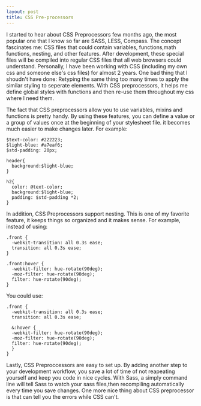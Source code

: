 ```yaml
---
layout: post
title: CSS Pre-processors
---
```


I started to hear about CSS Preprocessors few months ago, the most popular one that I know so far are SASS, LESS, Compass.
The concept fascinates me: CSS files that could contain variables, functions,math functions, nesting, and other features. After development, these special files will be compiled into regular CSS files that all web browsers could understand. Personally, I have been working with CSS (including my own css and someone else's css files) for almost 2 years. One bad thing that I shoudn't have done: Retyping the same thing too many times to apply the similar styling to seperate elements. With CSS preprocessors, it helps me define global styles with functions and then re-use them throughout my css where I need them.

The fact that CSS preprocessors allow you to use variables, mixins and functions is pretty handy. By using these features, you can define a value or a group of values once at the beginning of your stylesheet file. it becomes much easier to make changes later.
For example:
```
$text-color: #222223;
$light-blue: #a7eaf6;
$std-padding: 20px;

header{
  background:$light-blue;
}

h2{
  color: @text-color;
  background:$light-blue;
  padding: $std-padding *2;
}

```

In addition, CSS Preprocessors support nesting. This is one of my favorite feature, it keeps things so organized and it makes sense. For example, instead of using:
```
.front {
  -webkit-transition: all 0.3s ease;
  transition: all 0.3s ease;
}

.front:hover {
  -webkit-filter: hue-rotate(90deg);
  -moz-filter: hue-rotate(90deg);
  filter: hue-rotate(90deg);
}

```

You could use:

```
.front {
  -webkit-transition: all 0.3s ease;
  transition: all 0.3s ease;
  
  &:hover {
  -webkit-filter: hue-rotate(90deg);
  -moz-filter: hue-rotate(90deg);
  filter: hue-rotate(90deg);
  }
}

```

Lastly, CSS Preproccessors are easy to set up. By adding another step to your development workflow, you save a lot of time of not reapeating yourself and keep you code in nice cycles. With Sass, a simply command line will tell Sass to watch your sass files,then recompiling automatically every time you save changes. One more nice thing about CSS preprocessor is that can tell you the errors while CSS can't.
